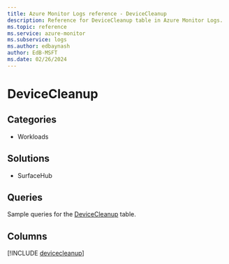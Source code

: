 ```yaml
---
title: Azure Monitor Logs reference - DeviceCleanup
description: Reference for DeviceCleanup table in Azure Monitor Logs.
ms.topic: reference
ms.service: azure-monitor
ms.subservice: logs
ms.author: edbaynash
author: EdB-MSFT
ms.date: 02/26/2024
---
```


# DeviceCleanup




## Categories

- Workloads

## Solutions

- SurfaceHub

## Queries

 Sample queries for the [DeviceCleanup](../queries/devicecleanup.md) table.


## Columns
  
[!INCLUDE [devicecleanup](.././tables/includes/devicecleanup-include.md)]

